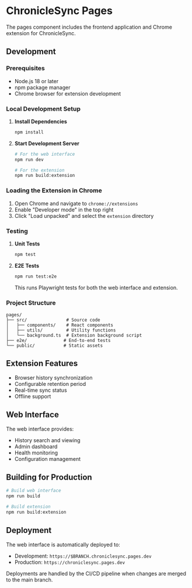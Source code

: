 # ChronicleSync Pages

The pages component includes the frontend application and Chrome extension for ChronicleSync.

## Development

### Prerequisites
- Node.js 18 or later
- npm package manager
- Chrome browser for extension development

### Local Development Setup

1. **Install Dependencies**
   ```bash
   npm install
   ```

2. **Start Development Server**
   ```bash
   # For the web interface
   npm run dev

   # For the extension
   npm run build:extension
   ```

### Loading the Extension in Chrome

1. Open Chrome and navigate to `chrome://extensions`
2. Enable "Developer mode" in the top right
3. Click "Load unpacked" and select the `extension` directory

### Testing

1. **Unit Tests**
   ```bash
   npm test
   ```

2. **E2E Tests**
   ```bash
   npm run test:e2e
   ```

   This runs Playwright tests for both the web interface and extension.

### Project Structure

```
pages/
├── src/               # Source code
│   ├── components/    # React components
│   ├── utils/         # Utility functions
│   └── background.ts  # Extension background script
├── e2e/              # End-to-end tests
└── public/           # Static assets
```

## Extension Features

- Browser history synchronization
- Configurable retention period
- Real-time sync status
- Offline support

## Web Interface

The web interface provides:
- History search and viewing
- Admin dashboard
- Health monitoring
- Configuration management

## Building for Production

```bash
# Build web interface
npm run build

# Build extension
npm run build:extension
```

## Deployment

The web interface is automatically deployed to:
- Development: `https://$BRANCH.chroniclesync.pages.dev`
- Production: `https://chroniclesync.pages.dev`

Deployments are handled by the CI/CD pipeline when changes are merged to the main branch.